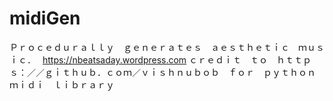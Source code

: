# midiGen
Ｐｒｏｃｅｄｕｒａｌｌｙ　ｇｅｎｅｒａｔｅｓ　ａｅｓｔｈｅｔｉｃ　ｍｕｓｉｃ．　
https://nbeatsaday.wordpress.com
ｃｒｅｄｉｔ　ｔｏ　ｈｔｔｐｓ：／／ｇｉｔｈｕｂ．ｃｏｍ／ｖｉｓｈｎｕｂｏｂ　ｆｏｒ　ｐｙｔｈｏｎ　ｍｉｄｉ　ｌｉｂｒａｒｙ
